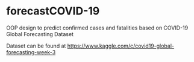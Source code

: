 # forecastCOVID-19
OOP design to predict confirmed cases and fatalities based on COVID-19 Global Forecasting Dataset

Dataset can be found at https://www.kaggle.com/c/covid19-global-forecasting-week-3
